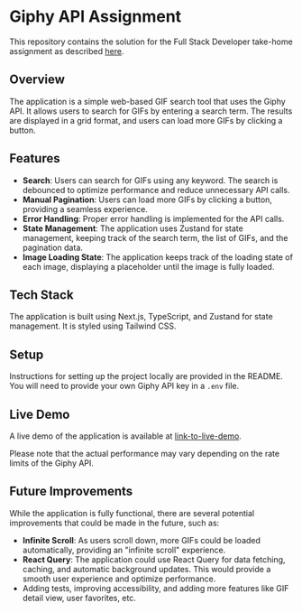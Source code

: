 # Giphy API Assignment

This repository contains the solution for the Full Stack Developer take-home assignment as described [here](https://chihabjraoui.notion.site/Take-Home-Assignment-Full-Stack-Developer-782d9ae4efb4454d914c735f2f468381).

## Overview

The application is a simple web-based GIF search tool that uses the Giphy API. It allows users to search for GIFs by entering a search term. The results are displayed in a grid format, and users can load more GIFs by clicking a button.

## Features

- **Search**: Users can search for GIFs using any keyword. The search is debounced to optimize performance and reduce unnecessary API calls.
- **Manual Pagination**: Users can load more GIFs by clicking a button, providing a seamless experience.
- **Error Handling**: Proper error handling is implemented for the API calls.
- **State Management**: The application uses Zustand for state management, keeping track of the search term, the list of GIFs, and the pagination data.
- **Image Loading State**: The application keeps track of the loading state of each image, displaying a placeholder until the image is fully loaded.

## Tech Stack

The application is built using Next.js, TypeScript, and Zustand for state management. It is styled using Tailwind CSS.

## Setup

Instructions for setting up the project locally are provided in the README. You will need to provide your own Giphy API key in a `.env` file.

## Live Demo

A live demo of the application is available at [link-to-live-demo](https://giphy-api-assignment.vercel.app/).

Please note that the actual performance may vary depending on the rate limits of the Giphy API.

## Future Improvements

While the application is fully functional, there are several potential improvements that could be made in the future, such as:

- **Infinite Scroll**: As users scroll down, more GIFs could be loaded automatically, providing an "infinite scroll" experience.
- **React Query**: The application could use React Query for data fetching, caching, and automatic background updates. This would provide a smooth user experience and optimize performance.
- Adding tests, improving accessibility, and adding more features like GIF detail view, user favorites, etc.
